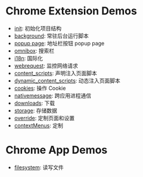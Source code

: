# Chrome Extension Demos

* [init](./init): 初始化项目结构
* [background](./background): 常驻后台运行脚本
* [popup page](./popup): 地址栏按钮 popup page
* [omnibox](./omnibox): 搜索栏
* [i18n](./i18n): 国际化
* [webrequest](./webrequest): 监控网络请求
* [content_scripts](./content_scripts): 声明注入页面脚本
* [dynamic_content_scripts](./dynamic_content_scripts): 动态注入页面脚本
* [cookies](./cookies): 操作 Cookie
* [nativemessage](./nativemessage): 跨应用进程通信
* [downloads](./downloads): 下载
* [storage](./storage): 存储数据
* [override](./override): 定制页面和设置
* [contextMenus](./contextMenus): 定制

# Chrome App Demos

* [filesystem](./filesystem): 读写文件
